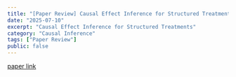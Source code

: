 ```yaml
---
title: "[Paper Review] Causal Effect Inference for Structured Treatments"
date: "2025-07-10"
excerpt: "Causal Effect Inference for Structured Treatments"
category: "Causal Inference"
tags: ["Paper Review"]
public: false
---
```




[paper link](https://arxiv.org/pdf/2106.01939)